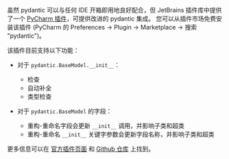 虽然 pydantic 可以与任何 IDE 开箱即用地良好配合，但 JetBrains 插件库中提供了一个 [PyCharm 插件](https://plugins.jetbrains.com/plugin/12861-pydantic)，可提供改进的 pydantic 集成。
您可以从插件市场免费安装该插件
(PyCharm 的 Preferences -> Plugin -> Marketplace -> 搜索 "pydantic")。

该插件目前支持以下功能：

* 对于 `pydantic.BaseModel.__init__`：
    * 检查
    * 自动补全
    * 类型检查

* 对于 `pydantic.BaseModel` 的字段：
    * 重构-重命名字段会更新 `__init__` 调用，并影响子类和超类
    * 重构-重命名 `__init__` 关键字参数会更新字段名称，并影响子类和超类

更多信息可以在
[官方插件页面](https://plugins.jetbrains.com/plugin/12861-pydantic)
和 [Github 仓库](https://github.com/koxudaxi/pydantic-pycharm-plugin) 上找到。